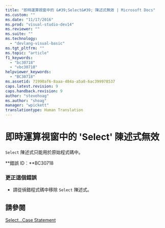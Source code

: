 ```yaml
---
title: "即時運算視窗中的 &#39;Select&#39; 陳述式無效 | Microsoft Docs"
ms.custom: ""
ms.date: "11/17/2016"
ms.prod: "visual-studio-dev14"
ms.reviewer: ""
ms.suite: ""
ms.technology: 
  - "devlang-visual-basic"
ms.tgt_pltfrm: ""
ms.topic: "article"
f1_keywords: 
  - "bc30718"
  - "vbc30718"
helpviewer_keywords: 
  - "BC30718"
ms.assetid: 71990af6-8aaa-484a-a5a8-6ac399978537
caps.latest.revision: 9
caps.handback.revision: 9
author: "stevehoag"
ms.author: "shoag"
manager: "wpickett"
translationtype: Human Translation
---
```

# 即時運算視窗中的 &#39;Select&#39; 陳述式無效
`Select` 陳述式只能用於原始程式碼中。  
  
 **錯誤 ID︰**BC30718  
  
### 更正這個錯誤  
  
-   請從偵錯程式碼中移除 `Select` 陳述式。  
  
## 請參閱  
 [Select...Case Statement](../../visual-basic/language-reference/statements/select-case-statement.md)